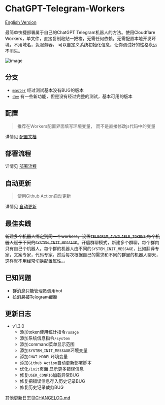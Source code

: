 # ChatGPT-Telegram-Workers

[English Version](./doc/en/README.md)

最简单快捷部署属于自己的ChatGPT Telegram机器人的方法。使用Cloudflare Workers，单文件，直接复制粘贴一把梭，无需任何依赖，无需配置本地开发环境，不用域名，免服务器。
可以自定义系统初始化信息，让你调试好的性格永远不消失。

<img style="max-width: 600px;" alt="image" src="./doc/demo.jpg">


## 分支
- [`master`](https://github.com/TBXark/ChatGPT-Telegram-Workers/tree/master) 经过测试基本没有BUG的版本
- [`dev`](https://github.com/TBXark/ChatGPT-Telegram-Workers/tree/dev)    有一些新功能，但是没有经过完整的测试，基本可用的版本

## 配置
> 推荐在Workers配置界面填写环境变量， 而不是直接修改js代码中的变量

详情见 [配置文档](./doc/CONFIG.md)

## 部署流程
详情见 [部署流程](./doc/DEPLOY.md)

## 自动更新
> 使用Github Action自动更新

详情见 [自动更新](./doc/ACTION.md)

## 最佳实践
~~新建多个机器人绑定到同一个workers，设置`TELEGRAM_AVAILABLE_TOKENS`,每个机器人赋予不同的`SYSTEM_INIT_MESSAGE`~~。开启群聊模式，新建多个群聊，每个群内只有自己个机器人，每个群的机器人由不同的`SYSTEM_INIT_MESSAGE`，比如翻译专家，文案专家，代码专家。然后每次根据自己的需求和不同的群里的机器人聊天，这样就不用经常切换配置属性。。

## 已知问题
- ~~群消息只能管理员调用bot~~
- ~~长消息被Telegram截断~~

## 更新日志
- v1.3.0
    - 添加token使用统计指令`/usage`
    - 添加系统信息指令`/system`
    - 添加command菜单显示范围
    - 添加`SYSTEM_INIT_MESSAGE`环境变量
    - 添加`CHAT_MODEL`环境变量
    - 添加`Github Action`自动更新部署脚本
    - 优化`/init`页面 显示更多错误信息
    - 修复`USER_CONFIG`加载异常BUG
    - 修复把错误信息存入历史记录BUG
    - 修复历史记录裁剪BUG
    
其他更新日志见[CHANGELOG.md](./doc/CHANGELOG.md)
